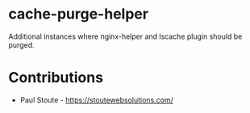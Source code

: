 # cache-purge-helper
Additional instances where nginx-helper and lscache plugin should be purged.

# Contributions
* Paul Stoute - https://stoutewebsolutions.com/
